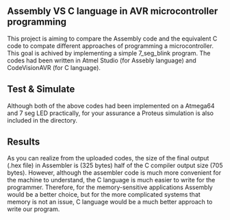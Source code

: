 ## Assembly VS C language in AVR microcontroller programming
This project is aiming to compare the Assembly code and the equivalent C code to compate different approaches of programming a microcontroller. This goal is achived by implementing a simple 7_seg_blink program. The codes had been written in Atmel Studio (for Assebly language) and CodeVisionAVR (for C language).
## Test & Simulate
Although both of the above codes had been implemented on a Atmega64 and 7 seg LED practically, for your assurance a Proteus simulation is also included in the directory.
## Results
As you can realize from the uploaded codes, the size of the final output (.hex file) in Assembler is (325 bytes) half of the C compiler output size (705 bytes). However, although the assembler code is much more convenient for the machine to understand, the C language is much easier to write for the programmer. Therefore, for the memory-sensitive applications Assembly would be a better choice, but for the more complicated systems that memory is not an issue, C language would be a much better approach to write our program. 
